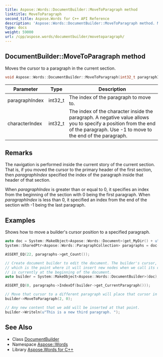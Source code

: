 ```yaml
---
title: Aspose::Words::DocumentBuilder::MoveToParagraph method
linktitle: MoveToParagraph
second_title: Aspose.Words for C++ API Reference
description: 'Aspose::Words::DocumentBuilder::MoveToParagraph method. Moves the cursor to a paragraph in the current section in C++.'
type: docs
weight: 59000
url: /cpp/aspose.words/documentbuilder/movetoparagraph/
---
```

## DocumentBuilder::MoveToParagraph method


Moves the cursor to a paragraph in the current section.

```cpp
void Aspose::Words::DocumentBuilder::MoveToParagraph(int32_t paragraphIndex, int32_t characterIndex)
```


| Parameter | Type | Description |
| --- | --- | --- |
| paragraphIndex | int32_t | The index of the paragraph to move to. |
| characterIndex | int32_t | The index of the character inside the paragraph. A negative value allows you to specify a position from the end of the paragraph. Use -1 to move to the end of the paragraph. |
## Remarks


The navigation is performed inside the current story of the current section. That is, if you moved the cursor to the primary header of the first section, then *paragraphIndex* specified the index of the paragraph inside that header of that section.

When *paragraphIndex* is greater than or equal to 0, it specifies an index from the beginning of the section with 0 being the first paragraph. When *paragraphIndex* is less than 0, it specified an index from the end of the section with -1 being the last paragraph.

## Examples



Shows how to move a builder's cursor position to a specified paragraph. 
```cpp
auto doc = System::MakeObject<Aspose::Words::Document>(get_MyDir() + u"Paragraphs.docx");
System::SharedPtr<Aspose::Words::ParagraphCollection> paragraphs = doc->get_FirstSection()->get_Body()->get_Paragraphs();

ASSERT_EQ(22, paragraphs->get_Count());

// Create document builder to edit the document. The builder's cursor,
// which is the point where it will insert new nodes when we call its document construction methods,
// is currently at the beginning of the document.
auto builder = System::MakeObject<Aspose::Words::DocumentBuilder>(doc);

ASSERT_EQ(0, paragraphs->IndexOf(builder->get_CurrentParagraph()));

// Move that cursor to a different paragraph will place that cursor in front of that paragraph.
builder->MoveToParagraph(2, 0);

// Any new content that we add will be inserted at that point.
builder->Writeln(u"This is a new third paragraph. ");
```

## See Also

* Class [DocumentBuilder](../)
* Namespace [Aspose::Words](../../)
* Library [Aspose.Words for C++](../../../)
